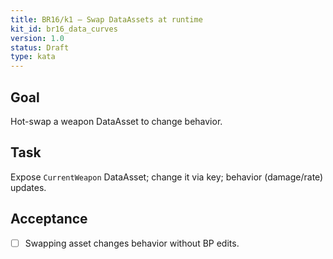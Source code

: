 ```yaml
---
title: BR16/k1 — Swap DataAssets at runtime
kit_id: br16_data_curves
version: 1.0
status: Draft
type: kata
---
```

## Goal
Hot-swap a weapon DataAsset to change behavior.
## Task
Expose `CurrentWeapon` DataAsset; change it via key; behavior (damage/rate) updates.
## Acceptance
- [ ] Swapping asset changes behavior without BP edits.